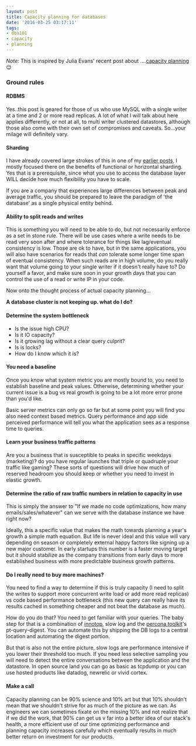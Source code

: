 ```yaml
---
layout: post
title: Capacity planning for databases
date: '2016-03-25 03:17:11'
tags:
- dba101
- capacity
- planning
---
```


_Note:_ This is inspired by Julia Evans' recent post about ....[capacity planning](http://jvns.ca/blog/2016/03/20/how-do-you-do-capacity-planning/) 😌


### Ground rules

#### RDBMS
Yes..this post is geared for those of us who use MySQL with a single writer at a time and 2 or more read replicas. A lot of what I will talk about here applies differently, or not at all, to multi writer clustered datastores, although those also come with their own set of compromises and caveats. So...your milage will definitely vary.

#### Sharding

I have already covered large strokes of this in one of my [earlier posts](https://blog.dbsmasher.com/2015/02/08/scaling-mysql-at-sendgrid/), I mostly focused there on the benefits of functional or horizontal sharding. Yes that is a prerequisite, since what you use to access the database layer WILL decide how much flexibility you have to scale.

If you are a company that experiences large differences between peak and average traffic, you should be prepared to leave the paradigm of 'the database' as a single physical entity behind.

#### Ability to split reads and writes

This is something you will need to be able to do, but not necessarily enforce as a set in stone rule. There will be use cases where a write needs to be read very soon after and where tolerance for things like lag/eventual consistency is low. Those are ok to have, but in the same applications, you will also have scenarios for reads that *can* tolerate some longer time span of eventual consistency. When such reads are in high volume, do you really want that volume going to your single writer if it doesn't really have to? Do yourself a favor, and make sure soon in your growth days that you can control the use of a read or write IP in your code.

Now onto the thought process of actual capacity planning...

**A database cluster is not keeping up. what do I do?**

#### Determine the system bottleneck

* Is the issue high CPU?
* Is it IO capacity?
* Is it growing lag without a clear query culprit?
* Is is locks?
* How do I know which it is?

#### You need a baseline
Once you know what system metric you are mostly bound to, you need to establish baseline and peak values. Otherwise, determining whether your current issue is a bug vs real growth is going to be a lot more error prone than you'd like.

Basic server metrics can only go so far but at some point you will find you also need context based metrics. Query performance and app side perceived performance will tell you what the application sees as a response time to queries.

#### Learn your business traffic patterns
Are you a business that is susceptible to peaks in specific weekdays (marketing)? do you have regular launches that triple or quadruple your traffic like gaming? These sorts of questions will drive how much of reserved headroom you should keep or whether you need to invest in elastic growth.  

#### Determine the ratio of raw traffic numbers in relation to capacity in use
This is simply the answer to "If we made no code optimizations, how many emails/sales/whatever" can we serve with the database instance we have right now?

Ideally, this a specific value that makes the math towards planning a year's growth a simple math equation. But life is never ideal and this value will vary depending on season or completely external happy factors like signing up a new major customer. In early startups this number is a faster moving target but it should stabilize as the company transitions from early days to more established business with more predictable business growth patterns.

#### Do I really need to buy more machines?
You need to find a way to determine if this is truly capacity (I need to split the writes to support more concurrent write load or add more read replicas) vs code based performance bottleneck (this new query can really have its results cached in something cheaper and not beat the database as much).

How do you do that? You need to get familiar with your queries. The baby step for that is a combination of [innotop](http://innotop.googlecode.com/svn/html/manual.html), slow log and the [percona toolkit](https://www.percona.com/software/mysql-tools/percona-toolkit)'s pt-query-digest. You can automate this by shipping the DB logs to a central location and automating the digest portion.

But that is also not the entire picture, slow logs are performance intensive if you lower their threshold too much. If you need less selective sampling you will need to detect the entire conversations between the application and the datastore. In open source land you can go as basic as tcpdump or you can use hosted products like datadog, newrelic or vivid cortex.

#### Make a call
Capacity planning can be 90% science and 10% art but that 10% shouldn't mean that we shouldn't strive for as much of the picture as we can. As engineers we can sometimes fixate on the missing 10% and not realize that if we did the work, that 90% can get us v far into a better idea of our stack's health, a more efficient use of our time optimizing performance and planning capacity increases carefully which eventually results in much better return on investment for our products.
